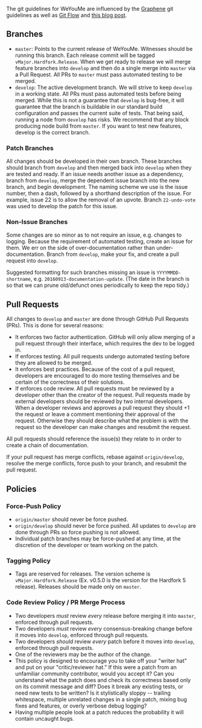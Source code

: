 The git guidelines for WeYouMe are influenced by the
[Graphene](https://github.com/cryptonomex/graphene/wiki/How-we-use-version-control)
git guidelines as well as [Git
Flow](http://nvie.com/posts/a-successful-git-branching-model/) and [this
blog
post](http://www.draconianoverlord.com/2013/09/07/no-cherry-picking.html).

## Branches

- `master`: Points to the current release of WeYouMe.  Witnesses should be
  running this branch. Each release commit will be tagged
  `vMajor.Hardfork.Release`. When we get ready to release we will merge
  feature branches into `develop` and then do a single merge into `master`
  via a Pull Request. All PRs to `master` must pass automated testing to be
  merged.
- `develop`: The active development branch. We will strive to keep `develop`
  in a working state. All PRs must pass automated tests before being merged.
  While this is not a guarantee that `develop` is bug-free, it will
  guarantee that the branch is buildable in our standard build configuration
  and passes the current suite of tests. That being said, running a node
  from `develop` has risks.  We recommend that any block producing node
  build from `master`. If you want to test new features, develop is the
  correct branch.

### Patch Branches

All changes should be developed in their own branch. These branches
should branch from `develop` and then merged back into `develop` when they are
tested and ready. If an issue needs another issue as a
dependency, branch from `develop`, merge the dependent issue branch into the
new branch, and begin development. The naming scheme we use is the issue
number, then a dash, followed by a shorthand description of the issue. For
example, issue 22 is to allow the removal of an upvote. Branch
`22-undo-vote` was used to develop the patch for this issue.

### Non-Issue Branches

Some changes are so minor as to not require an issue, e.g. changes to
logging. Because the requirement of automated testing, create an issue for
them. We err on the side of over-documentation rather than
under-documentation.  Branch from `develop`, make your fix, and create a pull
request into `develop`.

Suggested formatting for such branches missing an issue is
`YYYYMMDD-shortname`, e.g. `20160913-documentation-update`.  (The date in
the branch is so that we can prune old/defunct ones periodically to keep the
repo tidy.)

## Pull Requests

All changes to `develop` and `master` are done through GitHub Pull Requests
(PRs). This is done for several reasons:

- It enforces two factor authentication. GitHub will only allow merging of a
  pull request through their interface, which requires the dev to be logged
  in.
- If enforces testing. All pull requests undergo automated testing before
  they are allowed to be merged.
- It enforces best practices. Because of the cost of a pull request,
  developers are encouraged to do more testing themselves and be certain of
  the correctness of their solutions.
- If enforces code review. All pull requests must be reviewed by a developer
  other than the creator of the request. Pull requests made by external
  developers should be reviewed by two internal developers. When a developer
  reviews and approves a pull request they should +1 the request or leave a
  comment mentioning their approval of the request. Otherwise they should
  describe what the problem is with the request so the developer can make
  changes and resubmit the request.

All pull requests should reference the issue(s) they relate to in order to
create a chain of documentation.

If your pull request has merge conflicts, rebase against `origin/develop`,
resolve the merge conflicts, force push to your branch, and resubmit the
pull request.

## Policies

### Force-Push Policy

- `origin/master` should never be force pushed.
- `origin/develop` should never be force pushed. All updates to `develop`
  are done through PRs so force pushing is not allowed.
- Individual patch branches may be force-pushed at any time, at the
  discretion of the developer or team working on the patch.

### Tagging Policy

- Tags are reserved for releases. The version scheme is
  `vMajor.Hardfork.Release` (Ex. v0.5.0 is the version for the Hardfork 5
  release). Releases should be made only on `master`.

### Code Review Policy / PR Merge Process

- Two developers *must* review *every* release before merging it into
  `master`, enforced through pull requests.
- Two developers *must* review *every* consensus-breaking change before it
  moves into `develop`, enforced through pull requests.
- Two developers *should* review *every* patch before it moves into
  `develop`, enforced through pull requests.
- One of the reviewers may be the author of the change.
- This policy is designed to encourage you to take off your "writer hat" and
  put on your "critic/reviewer hat."  If this were a patch from an
  unfamiliar community contributor, would you accept it?  Can you understand
  what the patch does and check its correctness based only on its commit
  message and diff? Does it break any existing tests, or need new tests to
  be written? Is it stylistically sloppy -- trailing whitespace, multiple
  unrelated changes in a single patch, mixing bug fixes and features, or
  overly verbose debug logging?
- Having multiple people look at a patch reduces the probability it will
  contain uncaught bugs.
